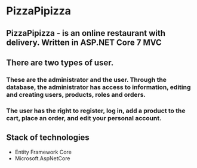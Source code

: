 # PizzaPipizza
## PizzaPipizza - is an online restaurant with delivery. Written in ASP.NET Core 7 MVC
## There are two types of user. 
### These are the administrator and the user. Through the database, the administrator has access to information, editing and creating users, products, roles and orders.
### The user has the right to register, log in, add a product to the cart, place an order, and edit your personal account.

## Stack of technologies
+ Entity Framework Core
+ Microsoft.AspNetCore


